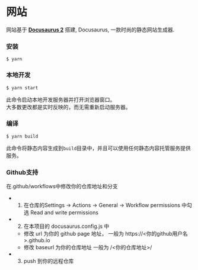 # 网站

网站基于 **[Docusaurus 2](https://docusaurus.io/)** 搭建, Docusaurus, 一款时尚的静态网站生成器.

### 安装

```
$ yarn
```

### 本地开发

```
$ yarn start
```

此命令启动本地开发服务器并打开浏览器窗口。  
大多数更改都是实时反映的，而无需重新启动服务器。

### 编译

```
$ yarn build
```

此命令将静态内容生成到`build`目录中，并且可以使用任何静态内容托管服务提供服务。

### Github支持

在.github/workflows中修改你的仓库地址和分支

- 1. 在仓库的Settings -> Actions -> General -> Workflow permissions 中勾选 Read and write permissions

- 2. 在本项目的 docusaurus.config.js 中
    - 修改 url 为你的 github page 地址， 一般为 https://<你的github用户名>.github.io
    - 修改 baseurl 为你的仓库地址 一般为 /<你的仓库地址>/

- 3. push 到你的远程仓库